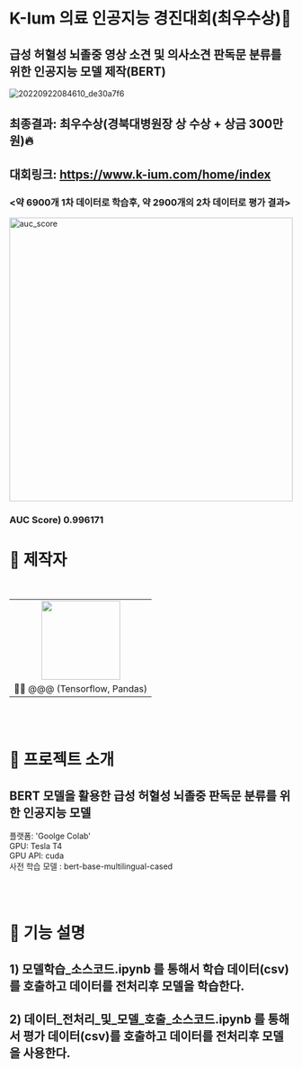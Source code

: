 # K-Ium 의료 인공지능 경진대회(최우수상)🥇
## 급성 허혈성 뇌졸중 영상 소견 및 의사소견 판독문 분류를 위한 인공지능 모델 제작(BERT)

![20220922084610_de30a7f6](https://github.com/BanApp/2022_K-Ium_AI_Competition/assets/93313445/be91efef-1ce7-4fb3-a13a-d204a7807b32)



## 최종결과: 최우수상(경북대병원장 상 수상 + 상금 300만원):fire:

<!--![IMG_9747](https://user-images.githubusercontent.com/93313445/203766646-5a3c17c2-31b2-4f62-a131-bd486823a161.jpg)-->


## 대회링크: https://www.k-ium.com/home/index


### <약 6900개 1차 데이터로 학습후, 약 2900개의 2차 데이터로 평가 결과>
<img width="504" alt="auc_score" src="https://user-images.githubusercontent.com/93313445/201343026-9f0ef675-0874-4a28-80cf-7fbaf1c89dde.png">

### AUC Score) 0.996171


# 👨‍ 제작자

<br/>

<table>
  <tr>
    <td height="140px" align="center"> <a href="https://github.com/BanApp"><img src="https://avatars.githubusercontent.com/u/93313445?s=460&v=4" width="140px" /><br/></a></td>

  </tr>
  <tr>
      <td align="center">👦🏻 @@@ (Tensorflow, Pandas)</td>
  </tr>
</table>
<br/><br/>


# 🎥 프로젝트 소개

## BERT 모델을 활용한 급성 허혈성 뇌졸중 판독문 분류를 위한 인공지능 모델

플랫폼: 'Goolge Colab'<br>
GPU: Tesla T4<br>
GPU API: cuda<br>
사전 학습 모델 : bert-base-multilingual-cased

<br/><br/>


# 📘 기능 설명

## 1) 모델학습_소스코드.ipynb 를 통해서 학습 데이터(csv)를 호출하고 데이터를 전처리후 모델을 학습한다.
## 2) 데이터_전처리_및_모델_호출_소스코드.ipynb 를 통해서 평가 데이터(csv)를 호출하고 데이터를 전처리후 모델을 사용한다.




